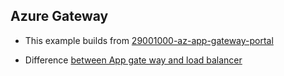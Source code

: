 ## Azure Gateway

 - This example builds from [29001000-az-app-gateway-portal](https://github.com/AvtsVivek/AzureWithTerraformAdvanced/tree/main/iac/29001000-az-app-gateway-portal)

- Difference [between App gate way and load balancer](https://blog.siliconvalve.com/2017/04/04/when-to-use-azure-load-balancer-or-application-gateway/#:~:text=The%20first%20real%20difference%20between,(including%20HTTPS%20and%20WebSockets))


